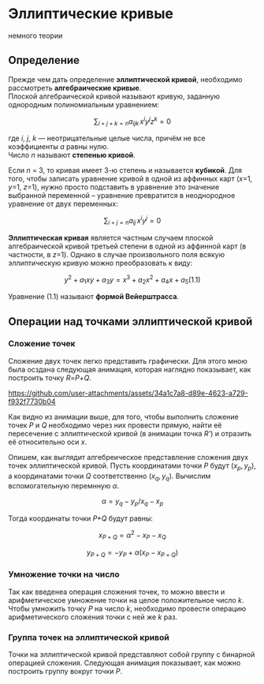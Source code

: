 # Эллиптические кривые
немного теории

## Определение

Прежде чем дать определение **эллиптической кривой**, необходимо рассмотреть **алгебраические кривые**.  
Плоской алгебраической кривой называют кривую, заданную однородным полиномиальным уравнением:

$$
\sum_{i + j + k = n} a_{ijk} \, x^i y^j z^k = 0
$$

где *i*, *j*, *k* — неотрицательные целые числа, причём не все коэффициенты *a* равны нулю.  
Число *n* называют **степенью кривой**.

Если *n* = 3, то кривая имеет 3-ю степень и называется **кубикой**. Для того, чтобы записать уравнение кривой в одной из аффинных карт (*x*=1, *y*=1, *z*=1), нужно просто подставить в уравнение это значение выбранной переменной – уравнение превратится в неоднородное уравнение от двух переменных:

$$
\sum_{i + j = n} a_{ij} \, x^i y^j = 0
$$

**Эллиптическая кривая** является частным случаем плоской алгебраической кривой третьей степени в одной из аффинной карт (в частности, в *z*=1). Однако в случае произвольного поля всякую эллиптическую кривую можно преобразовать к виду:

$$
y^2+a_1xy+a_3y=x^3+a_2x^2+a_4x+a_5  (1.1)
$$

Уравнение (1.1) называют **формой Вейерштрасса**. 

## Операции над точками эллиптической кривой

### Сложение точек

Сложение двух точек легко представить графически. Для этого мною была осздана следующая анимация, которая наглядно показывает, как построить точку *R*=*P*+*Q*.

https://github.com/user-attachments/assets/34a1c7a8-d89e-4623-a729-f932f7730b04

Как видно из анимации выше, для того, чтобы выполнить сложение точек *P* и *Q* необходимо через них провести прямую, найти её пересечение с эллиптической кривой (в анимации точка *R'*) и отразить её относительно оси *x*.

Опишем, как выглядит алгебреическое представление сложения двух точек эллиптической кривой. Пусть координатами точки *P* будут $`(x_p, y_p)`$, а координатами точки *Q* соответственно $`(x_q, y_q)`$. Вычислим вспомогательную перемнную $`\alpha`$.

$$
\alpha = y_q - y_p / x_q - x_p
$$

Тогда координаты точки *P+Q* будут равны:

$$
x_{P+Q} = \alpha^2 - x_P - x_Q
$$

$$
y_{P+Q} = -y_P + \alpha (x_P - x_{P+Q})
$$

### Умножение точки на число

Так как введенеа операция сложения точек, то можно ввести и арифметическое умножение точки на целое положительное число *k*. Чтобы умножить точку *P* на число *k*, необходимо провести операцию арифметического сложения точки с ней же *k* раз.

### Группа точек на эллиптической кривой

Точки на эллиптической кривой представляют собой группу с бинарной операцией сложения.
Следующая анимация показывает, как можно построить группу вокруг точки *P*.
